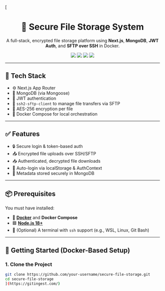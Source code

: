 [<h1 align="center">🔐 Secure File Storage System</h1>
<p align="center">
  A full-stack, encrypted file storage platform using <b>Next.js</b>, <b>MongoDB</b>, <b>JWT Auth</b>, and <b>SFTP over SSH</b> in Docker.
</p>

<p align="center">
  <img src="https://img.shields.io/badge/next.js-13-blue?logo=next.js" />
  <img src="https://img.shields.io/badge/docker-compose-blue?logo=docker" />
  <img src="https://img.shields.io/badge/mongodb-database-green?logo=mongodb" />
  <img src="https://img.shields.io/badge/ssh2-sftp-client-secure%20transfer-red?logo=linux" />
</p>

---

## 📌 Tech Stack

- ⚙️ Next.js App Router
- 🧱 MongoDB (via Mongoose)
- 🔐 JWT authentication
- 🔁 `ssh2-sftp-client` to manage file transfers via SFTP
- 🔑 AES-256 encryption per file
- 🐳 Docker Compose for local orchestration

---

## ✅ Features

<ul>
  <li>🔒 Secure login & token-based auth</li>
  <li>📤 Encrypted file uploads over SSH/SFTP</li>
  <li>📥 Authenticated, decrypted file downloads</li>
  <li>🧠 Auto-login via localStorage & AuthContext</li>
  <li>📁 Metadata stored securely in MongoDB</li>
</ul>

---

## 📦 Prerequisites

You must have installed:

- 🐳 **[Docker](https://www.docker.com/)** and **Docker Compose**
- 🟩 **[Node.js 18+](https://nodejs.org/)**
- 🧩 (Optional) A terminal with `ssh` support (e.g., WSL, Linux, Git Bash)

---

## 🚀 Getting Started (Docker-Based Setup)

### 1. Clone the Project

```bash
git clone https://github.com/your-username/secure-file-storage.git
cd secure-file-storage
](https://gitingest.com/)
